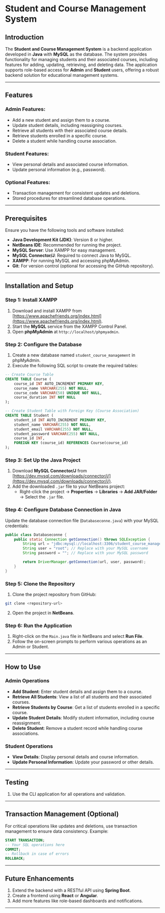 # Student and Course Management System

## Introduction
The **Student and Course Management System** is a backend application developed in **Java** with **MySQL** as the database. The system provides functionality for managing students and their associated courses, including features for adding, updating, retrieving, and deleting data. The application supports role-based access for **Admin** and **Student** users, offering a robust backend solution for educational management systems.

---

## Features

### Admin Features:
- Add a new student and assign them to a course.
- Update student details, including reassigning courses.
- Retrieve all students with their associated course details.
- Retrieve students enrolled in a specific course.
- Delete a student while handling course association.

### Student Features:
- View personal details and associated course information.
- Update personal information (e.g., password).

### Optional Features:
- Transaction management for consistent updates and deletions.
- Stored procedures for streamlined database operations.

---

## Prerequisites

Ensure you have the following tools and software installed:

- **Java Development Kit (JDK)**: Version 8 or higher.
- **NetBeans IDE**: Recommended for running the project.
- **MySQL Server**: Use XAMPP for easy management.
- **MySQL Connector/J**: Required to connect Java to MySQL.
- **XAMPP**: For running MySQL and accessing phpMyAdmin.
- **Git**: For version control (optional for accessing the GitHub repository).

---

## Installation and Setup

### Step 1: Install XAMPP

1. Download and install XAMPP from [https://www.apachefriends.org/index.html](https://www.apachefriends.org/index.html).
2. Start the **MySQL** service from the XAMPP Control Panel.
3. Open **phpMyAdmin** at `http://localhost/phpmyadmin`.

### Step 2: Configure the Database

1. Create a new database named `student_course_management` in phpMyAdmin.
2. Execute the following SQL script to create the required tables:

```sql
-- Create Course Table
CREATE TABLE Course (
    course_id INT AUTO_INCREMENT PRIMARY KEY,
    course_name VARCHAR(255) NOT NULL,
    course_code VARCHAR(50) UNIQUE NOT NULL,
    course_duration INT NOT NULL
);

-- Create Student Table with Foreign Key (Course Association)
CREATE TABLE Student (
    student_id INT AUTO_INCREMENT PRIMARY KEY,
    student_name VARCHAR(255) NOT NULL,
    student_email VARCHAR(255) NOT NULL,
    student_password VARCHAR(255) NOT NULL,
    course_id INT,
    FOREIGN KEY (course_id) REFERENCES Course(course_id)
);
```

### Step 3: Set Up the Java Project

1. Download **MySQL Connector/J** from [https://dev.mysql.com/downloads/connector/j/](https://dev.mysql.com/downloads/connector/j/).
2. Add the downloaded `.jar` file to your NetBeans project:
   - Right-click the project → **Properties** → **Libraries** → **Add JAR/Folder** → Select the `.jar` file.

### Step 4: Configure Database Connection in Java

Update the database connection file (`Databaseconne.java`) with your MySQL credentials:

```java
public class Databaseconne {
    public static Connection getConnection() throws SQLException {
        String url = "jdbc:mysql://localhost:3306/student_course_management";
        String user = "root"; // Replace with your MySQL username
        String password = ""; // Replace with your MySQL password

        return DriverManager.getConnection(url, user, password);
    }
}
```

### Step 5: Clone the Repository

1. Clone the project repository from GitHub:

```bash
git clone <repository-url>
```

2. Open the project in **NetBeans**.

### Step 6: Run the Application

1. Right-click on the `Main.java` file in NetBeans and select **Run File**.
2. Follow the on-screen prompts to perform various operations as an Admin or Student.

---

## How to Use

### Admin Operations
- **Add Student**: Enter student details and assign them to a course.
- **Retrieve All Students**: View a list of all students and their associated courses.
- **Retrieve Students by Course**: Get a list of students enrolled in a specific course.
- **Update Student Details**: Modify student information, including course reassignment.
- **Delete Student**: Remove a student record while handling course associations.

### Student Operations
- **View Details**: Display personal details and course information.
- **Update Personal Information**: Update your password or other details.

---

## Testing

1. Use the CLI application for all operations and validation.

---

## Transaction Management (Optional)

For critical operations like updates and deletions, use transaction management to ensure data consistency. Example:

```sql
START TRANSACTION;
-- Your SQL operations here
COMMIT;
-- Rollback in case of errors
ROLLBACK;
```

---

## Future Enhancements

1. Extend the backend with a RESTful API using **Spring Boot**.
2. Create a frontend using **React** or **Angular**.
3. Add more features like role-based dashboards and notifications.

---
